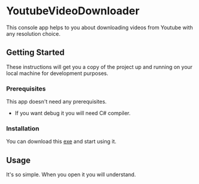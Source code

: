 # YoutubeVideoDownloader

This console app helps to you about downloading videos from Youtube with any resolution choice.

## Getting Started

These instructions will get you a copy of the project up and running on your local machine for development purposes.
### Prerequisites

This app doesn't need any prerequisites.

* If you want debug it you will need C# compiler.

### Installation

You can download this <a href="https://github.com/0oft/YoutubeVideoDownloader/releases/download/v0.1.1/YoutubeVideoDownloader.exe">exe</a> and start using it.

## Usage

It's so simple. When you open it you will understand.
